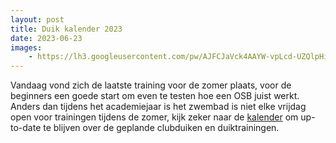 ```yaml
---
layout: post
title: Duik kalender 2023
date: 2023-06-23
images:
    - https://lh3.googleusercontent.com/pw/AJFCJaVck4AAYW-vpLcd-UZQlpHijdnjgbNpbM3KVOFzd9cnMFoF1IpxPLgJ7RGVUgjuu1apAE4srAKbLTdlTXrd08i4822gqnx9y39KLvpTm3y8ASPR14t6mnXYDuYZwdeEsS201igWRhizDcIkDcGEcQnKsQ
---
```

Vandaag vond zich de laatste training voor de zomer plaats, voor de beginners een goede start om even te testen hoe een OSB juist werkt. Anders dan tijdens het academiejaar is het zwembad is niet elke vrijdag open voor trainingen tijdens de zomer, kijk zeker
naar de [kalender](/calendar/) om up-to-date te blijven over de geplande clubduiken en duiktrainingen. 
